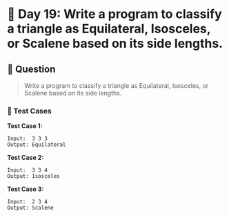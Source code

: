 # 📅 Day 19: Write a program to classify a triangle as Equilateral, Isosceles, or Scalene based on its side lengths.

## 📝 Question

> Write a program to classify a triangle as Equilateral, Isosceles, or Scalene based on its side lengths.

### 🧪 Test Cases

**Test Case 1:**
```
Input:  3 3 3
Output: Equilateral
```
**Test Case 2:**
```
Input:  3 3 4
Output: Isosceles
```
**Test Case 3:**
```
Input:  2 3 4
Output: Scalene
```
